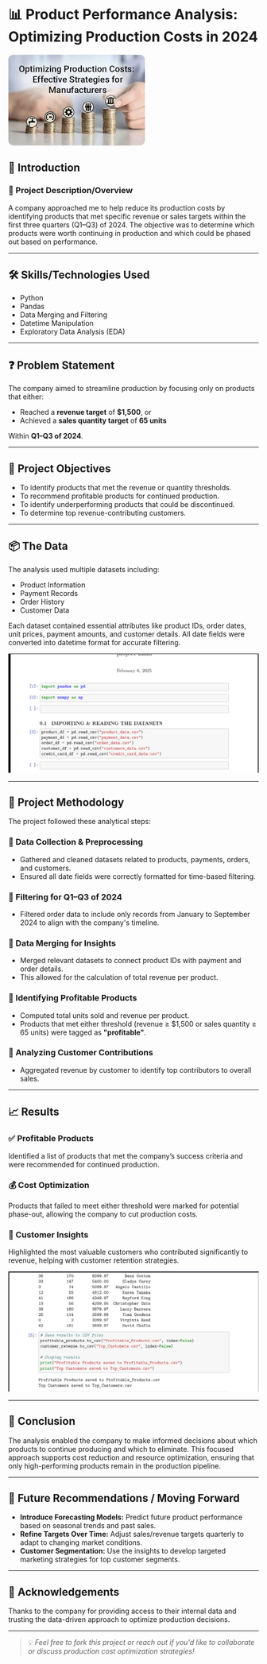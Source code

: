 # 📊 Product Performance Analysis: Optimizing Production Costs in 2024

![](https://github.com/Jamestown34/Optimizing-Production-Costs-with-Data-Driven-Product-Analysis/blob/main/PRODUCTIN/download%20(1).jpeg)

## 📝 Introduction

### 📌 Project Description/Overview  
A company approached me to help reduce its production costs by identifying products that met specific revenue or sales targets within the first three quarters (Q1–Q3) of 2024. The objective was to determine which products were worth continuing in production and which could be phased out based on performance.

---

## 🛠️ Skills/Technologies Used

- Python  
- Pandas  
- Data Merging and Filtering  
- Datetime Manipulation  
- Exploratory Data Analysis (EDA)  

---

## ❓ Problem Statement

The company aimed to streamline production by focusing only on products that either:

- Reached a **revenue target** of **$1,500**, or  
- Achieved a **sales quantity target** of **65 units**  

Within **Q1–Q3 of 2024**.

---

## 🎯 Project Objectives

- To identify products that met the revenue or quantity thresholds.  
- To recommend profitable products for continued production.  
- To identify underperforming products that could be discontinued.  
- To determine top revenue-contributing customers.  

---

## 📦 The Data

The analysis used multiple datasets including:

- Product Information  
- Payment Records  
- Order History  
- Customer Data  

Each dataset contained essential attributes like product IDs, order dates, unit prices, payment amounts, and customer details. All date fields were converted into datetime format for accurate filtering.


![](https://github.com/Jamestown34/Optimizing-Production-Costs-with-Data-Driven-Product-Analysis/blob/main/PRODUCTIN/Screenshot%20(58).png)


---

## 🧠 Project Methodology

The project followed these analytical steps:

### 🔹 Data Collection & Preprocessing  
- Gathered and cleaned datasets related to products, payments, orders, and customers.  
- Ensured all date fields were correctly formatted for time-based filtering.  

### 🔹 Filtering for Q1–Q3 of 2024  
- Filtered order data to include only records from January to September 2024 to align with the company's timeline.  

### 🔹 Data Merging for Insights  
- Merged relevant datasets to connect product IDs with payment and order details.  
- This allowed for the calculation of total revenue per product.  

### 🔹 Identifying Profitable Products  
- Computed total units sold and revenue per product.  
- Products that met either threshold (revenue ≥ $1,500 or sales quantity ≥ 65 units) were tagged as **"profitable"**.  

### 🔹 Analyzing Customer Contributions  
- Aggregated revenue by customer to identify top contributors to overall sales.  

---

## 📈 Results

### ✅ Profitable Products  
Identified a list of products that met the company’s success criteria and were recommended for continued production.

### 💰 Cost Optimization  
Products that failed to meet either threshold were marked for potential phase-out, allowing the company to cut production costs.

### 👥 Customer Insights  
Highlighted the most valuable customers who contributed significantly to revenue, helping with customer retention strategies.


![](
https://github.com/Jamestown34/Optimizing-Production-Costs-with-Data-Driven-Product-Analysis/blob/main/PRODUCTIN/Screenshot%20(60).png)


---

## 🏁 Conclusion

The analysis enabled the company to make informed decisions about which products to continue producing and which to eliminate. This focused approach supports cost reduction and resource optimization, ensuring that only high-performing products remain in the production pipeline.

---

## 🔮 Future Recommendations / Moving Forward

- **Introduce Forecasting Models:** Predict future product performance based on seasonal trends and past sales.  
- **Refine Targets Over Time:** Adjust sales/revenue targets quarterly to adapt to changing market conditions.  
- **Customer Segmentation:** Use the insights to develop targeted marketing strategies for top customer segments.

---

## 🙏 Acknowledgements

Thanks to the company for providing access to their internal data and trusting the data-driven approach to optimize production decisions.

---

> 💡 *Feel free to fork this project or reach out if you'd like to collaborate or discuss production cost optimization strategies!*
